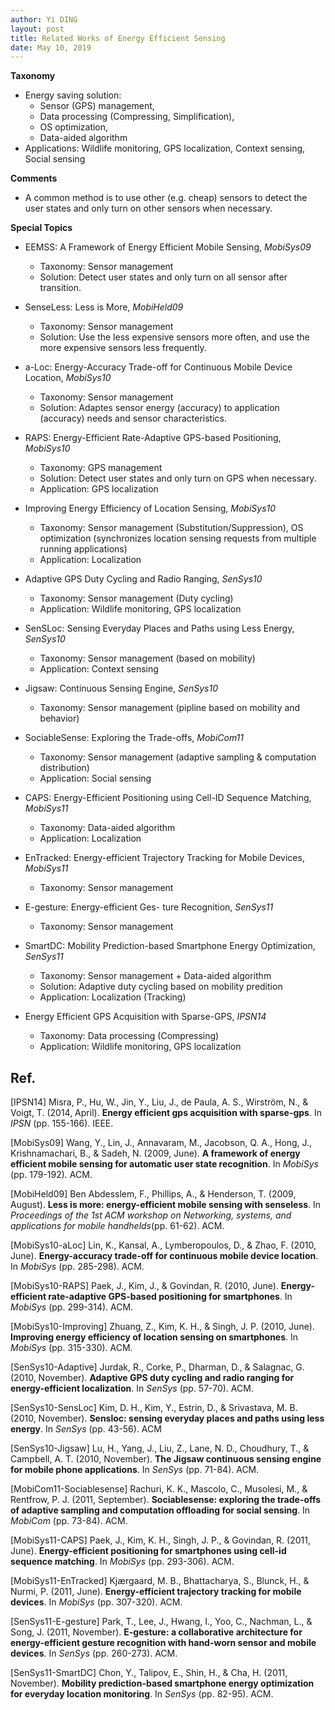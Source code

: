 ```yaml
---
author: Yi DING
layout: post
title: Related Works of Energy Efficient Sensing
date: May 10, 2019
---
```




**Taxonomy**

* Energy saving solution: 
  * Sensor (GPS) management, 
  * Data processing (Compressing, Simplification), 
  * OS optimization, 
  * Data-aided algorithm
* Applications: Wildlife monitoring, GPS localization, Context sensing, Social sensing

**Comments**

* A common method is to use other (e.g. cheap) sensors to detect the user states and only turn on other sensors when necessary.

**Special Topics**

* EEMSS: A Framework of Energy Efficient Mobile Sensing, *MobiSys09*
  * Taxonomy: Sensor management
  * Solution: Detect user states and only turn on all sensor after transition.
* SenseLess: Less is More, *MobiHeld09*
  * Taxonomy: Sensor management
  * Solution: Use the less expensive sensors more often, and use the more expensive sensors less frequently. 
* a-Loc: Energy-Accuracy Trade-off for Continuous Mobile Device Location, *MobiSys10*
  * Taxonomy: Sensor management
  * Solution: Adaptes sensor energy (accuracy) to application (accuracy) needs and sensor characteristics.
* RAPS: Energy-Efficient Rate-Adaptive GPS-based Positioning, *MobiSys10*
  * Taxonomy: GPS management
  * Solution: Detect user states and only turn on GPS when necessary.
  * Application: GPS localization
* Improving Energy Efficiency of Location Sensing, *MobiSys10*
  * Taxonomy: Sensor management (Substitution/Suppression), OS optimization (synchronizes  location sensing requests from multiple running applications)
  * Application: Localization
* Adaptive GPS Duty Cycling and Radio Ranging, *SenSys10*
  * Taxonomy: Sensor management (Duty cycling)
  * Application: Wildlife monitoring, GPS localization
* SenSLoc: Sensing Everyday Places and Paths using Less Energy, *SenSys10*
  * Taxonomy: Sensor management (based on mobility)
  * Application: Context sensing
* Jigsaw: Continuous Sensing Engine, *SenSys10*
  * Taxonomy: Sensor management (pipline based on mobility and behavior)
* SociableSense: Exploring the Trade-offs, *MobiCom11*
  * Taxonomy: Sensor management (adaptive sampling & computation distribution)
  * Application: Social sensing
* CAPS: Energy-Efficient Positioning using Cell-ID Sequence Matching, *MobiSys11*
  * Taxonomy: Data-aided algorithm
  * Application: Localization
* EnTracked: Energy-efficient Trajectory Tracking for Mobile Devices, *MobiSys11*
  * Taxonomy: Sensor management
* E-gesture: Energy-efficient Ges- ture Recognition, *SenSys11*
  * Taxonomy: Sensor management
* SmartDC: Mobility Prediction-based Smartphone Energy Optimization, *SenSys11*
  * Taxonomy: Sensor management + Data-aided algorithm
  * Solution: Adaptive duty cycling based on mobility predition
  * Application: Localization (Tracking)



* Energy Efficient GPS Acquisition with Sparse-GPS, *IPSN14*
  * Taxonomy: Data processing (Compressing)
  * Application: Wildlife monitoring, GPS localization


## Ref.

[IPSN14] Misra, P., Hu, W., Jin, Y., Liu, J., de Paula, A. S., Wirström, N., & Voigt, T. (2014, April). **Energy efficient gps acquisition with sparse-gps**. In *IPSN* (pp. 155-166). IEEE.

[MobiSys09] Wang, Y., Lin, J., Annavaram, M., Jacobson, Q. A., Hong, J., Krishnamachari, B., & Sadeh, N. (2009, June). **A framework of energy efficient mobile sensing for automatic user state recognition**. In *MobiSys* (pp. 179-192). ACM.

[MobiHeld09] Ben Abdesslem, F., Phillips, A., & Henderson, T. (2009, August). **Less is more: energy-efficient mobile sensing with senseless**. In *Proceedings of the 1st ACM workshop on Networking, systems, and applications for mobile handhelds*(pp. 61-62). ACM.

[MobiSys10-aLoc] Lin, K., Kansal, A., Lymberopoulos, D., & Zhao, F. (2010, June). **Energy-accuracy trade-off for continuous mobile device location**. In *MobiSys* (pp. 285-298). ACM.

[MobiSys10-RAPS] Paek, J., Kim, J., & Govindan, R. (2010, June). **Energy-efficient rate-adaptive GPS-based positioning for smartphones**. In *MobiSys* (pp. 299-314). ACM.

[MobiSys10-Improving] Zhuang, Z., Kim, K. H., & Singh, J. P. (2010, June). **Improving energy efficiency of location sensing on smartphones**. In *MobiSys* (pp. 315-330). ACM.

[SenSys10-Adaptive] Jurdak, R., Corke, P., Dharman, D., & Salagnac, G. (2010, November). **Adaptive GPS duty cycling and radio ranging for energy-efficient localization**. In *SenSys* (pp. 57-70). ACM.

[SenSys10-SensLoc] Kim, D. H., Kim, Y., Estrin, D., & Srivastava, M. B. (2010, November). **Sensloc: sensing everyday places and paths using less energy**. In *SenSys* (pp. 43-56). ACM

[SenSys10-Jigsaw] Lu, H., Yang, J., Liu, Z., Lane, N. D., Choudhury, T., & Campbell, A. T. (2010, November). **The Jigsaw continuous sensing engine for mobile phone applications**. In *SenSys* (pp. 71-84). ACM.

[MobiCom11-Sociablesense] Rachuri, K. K., Mascolo, C., Musolesi, M., & Rentfrow, P. J. (2011, September). **Sociablesense: exploring the trade-offs of adaptive sampling and computation offloading for social sensing**. In *MobiCom* (pp. 73-84). ACM.

[MobiSys11-CAPS] Paek, J., Kim, K. H., Singh, J. P., & Govindan, R. (2011, June). **Energy-efficient positioning for smartphones using cell-id sequence matching**. In *MobiSys* (pp. 293-306). ACM.

[MobiSys11-EnTracked] Kjærgaard, M. B., Bhattacharya, S., Blunck, H., & Nurmi, P. (2011, June). **Energy-efficient trajectory tracking for mobile devices**. In *MobiSys* (pp. 307-320). ACM.

[SenSys11-E-gesture] Park, T., Lee, J., Hwang, I., Yoo, C., Nachman, L., & Song, J. (2011, November). **E-gesture: a collaborative architecture for energy-efficient gesture recognition with hand-worn sensor and mobile devices**. In *SenSys* (pp. 260-273). ACM.

[SenSys11-SmartDC] Chon, Y., Talipov, E., Shin, H., & Cha, H. (2011, November). **Mobility prediction-based smartphone energy optimization for everyday location monitoring**. In *SenSys* (pp. 82-95). ACM.



